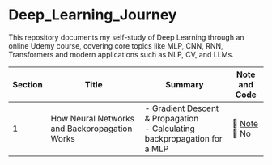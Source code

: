 # Deep_Learning_Journey
This repository documents my self-study of Deep Learning through an online Udemy course, covering core topics like MLP, CNN, RNN, Transformers and modern applications such as NLP, CV, and LLMs.


| Section    | Title            | Summary                                                                 | Note and Code                |
|------------|------------------|-------------------------------------------------------------------------|------------------------------|
| 1  | How Neural Networks and Backpropagation Works     | - Gradient Descent & Propagation<br>- Calculating backpropagation for a MLP | 🔗 [Note](https://github.com/laikhanhhoang/Deep_Learning_Journey/blob/main/Lecture_Note/Section%201%20-%20How%20Neural%20Networks%20and%20Back%20Propagation%20Work.pdf) <br>📄 No |

